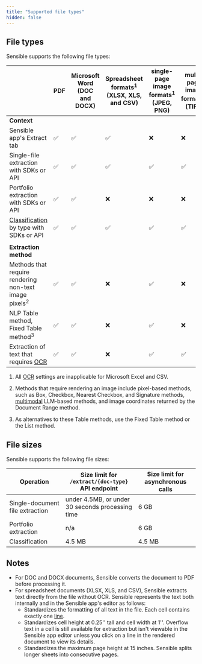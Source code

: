 ```yaml
---
title: "Supported file types"
hidden: false
---
```


## File types

Sensible supports the following file types:

|                                                              | PDF  | Microsoft Word<br/> (DOC and DOCX) | Spreadsheet formats<sup>1</sup><br/>(XLSX, XLS, and CSV) | single-page image formats<sup>1</sup><br/> (JPEG, PNG) | multi-page image formats<sup>1</sup><br> (TIFF) |
| ------------------------------------------------------------ | ---- | ---------------------------------- | -------------------------------------------------------- | ------------------------------------------------------ | ----------------------------------------------- |
| **Context**                                                  |      |                                    |                                                          |                                                        |                                                 |
| Sensible app's Extract tab                                   | ✅    | ✅                                  | ✅                                                        | ❌                                                      | ❌                                               |
| Single-file extraction with SDKs or API                      | ✅    | ✅                                  | ✅                                                        | ✅                                                      | ✅                                               |
| Portfolio extraction with SDKs or API                        | ✅    | ✅                                  | ❌                                                        | ❌                                                      | ❌                                               |
| [Classification](doc:classify) by type with SDKs or API      | ✅    | ✅                                  | ✅                                                        | ✅                                                      | ✅                                               |
|                                                              |      |                                    |                                                          |                                                        |                                                 |
| **Extraction method**                                        |      |                                    |                                                          |                                                        |                                                 |
| Methods that require rendering non-text image pixels<sup>2</sup> | ✅    | ✅                                  | ❌                                                        | ✅                                                      | ❌                                               |
| NLP Table method,<br/>Fixed Table method<sup>3</sup><br/>    | ✅    | ✅                                  | ❌                                                        | ✅                                                      | ❌                                               |
| Extraction of text that requires [OCR](doc:ocr)              | ✅    | ✅                                  | ❌                                                        | ✅                                                      | ✅                                               |


1. All [OCR](doc:ocr) settings are inapplicable for Microsoft Excel and CSV. 

2. Methods that require rendering an image include pixel-based methods, such as Box, Checkbox, Nearest Checkbox, and Signature methods, [multimodal](doc:query-group#parameters) LLM-based methods, and image coordinates returned by the Document Range method.

3. As alternatives to these Table methods, use the Fixed Table method or the List method.
## File sizes

Sensible supports the following file sizes:

| Operation              | Size limit for `/extract/{doc-type}` API endpoint                | Size limit for asynchronous calls |
| ---------------------- | ------------------------------------------------ | ----------------------- |
| Single-document file extraction | under 4.5MB, or under 30 seconds processing time | 6 GB                    |
| Portfolio extraction   | n/a                                              | 6 GB                    |
| Classification         | 4.5 MB                                           | 4.5 MB                  |

## Notes

- For DOC and DOCX documents, Sensible converts the document to PDF before processing it.
- For spreadsheet documents (XLSX, XLS, and CSV), Sensible extracts text directly from the file without OCR. Sensible represents the text both internally and in the Sensible app's editor as follows:
     - Standardizes the formatting of all text in the file. Each cell contains exactly one [line](doc:lines).
     - Standardizes cell height at 0.25'' tall and cell width at 1''. Overflow text in a cell is still available for extraction but isn't viewable in the Sensible app editor unless you click on a line in the rendered document to view its details. 
     - Standardizes the maximum page height at 15 inches. Sensible splits longer sheets into consecutive pages.

